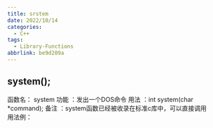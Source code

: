 ```yaml
---
title: srstem
date: 2022/10/14
categories:
  - C++
tags:
  - Library-Functions
abbrlink: be9d209a
---
```



## system();
函数名： system
功能 ：发出一个DOS命令
用法 ：int system(char *command);
备注 ：system函数已经被收录在标准c库中，可以直接调用	 
用法例：
